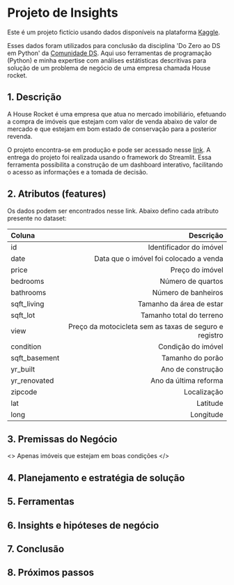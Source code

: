 # Projeto de Insights
Este é um projeto fictício usando dados disponíveis na plataforma [Kaggle](https://www.kaggle.com/).

Esses dados foram utilizados para conclusão da disciplina 'Do Zero ao DS em Python' da [Comunidade DS](https://www.linkedin.com/company/comunidade-ds/mycompany/). Aqui uso ferramentas de programação (Python) e minha expertise com análises estátisticas descritivas para solução de um problema de negócio de uma empresa chamada House rocket. 

## 1. Descrição

A House Rocket é uma empresa que atua no mercado imobiliário, efetuando a compra de imóveis que estejam com valor de venda abaixo de valor de mercado e que estejam em bom estado de conservação para a posterior revenda.

O projeto encontra-se em produção e pode ser acessado nesse [link](). A entrega do projeto foi realizada usando o framework do Streamlit. Essa ferramenta possibilita a construção de um dashboard interativo, facilitando o acesso as informações e a tomada de decisão.

## 2. Atributos (features)
Os dados podem ser encontrados nesse link. Abaixo defino cada atributo presente no dataset:

| Coluna | Descrição |
| :----- | --------: |
| id | Identificador do imóvel |
| date | Data que o imóvel foi colocado a venda |
| price | Preço do imóvel |
| bedrooms | Número de quartos |
| bathrooms | Número de banheiros |
| sqft_living | Tamanho da área de estar |
| sqft_lot | Tamanho total do terreno |
| view | Preço da motocicleta sem as taxas de seguro e registro |
| condition | Condição do imóvel |
| sqft_basement | Tamanho do porão |
| yr_built | Ano de construção |
| yr_renovated | Ano da última reforma |
| zipcode | Localização |
| lat | Latitude |
| long | Longitude |

## 3. Premissas do Negócio 

<> Apenas imóveis que estejam em boas condições </>

## 4. Planejamento e estratégia de solução

## 5. Ferramentas

## 6. Insights e hipóteses de negócio

## 7. Conclusão

## 8. Próximos passos
